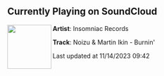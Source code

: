 ## Currently Playing on SoundCloud

[<img align="left" width="100" src="https://i1.sndcdn.com/artworks-ORqae3M7qky7XWOz-YoMWFA-t500x500.jpg">](https://soundcloud.com/insomniacrecords/noizu-martin-ikin-burnin)

**Artist**: Insomniac Records 

**Track**: Noizu & Martin Ikin - Burnin'

Last updated at 11/14/2023 09:42
